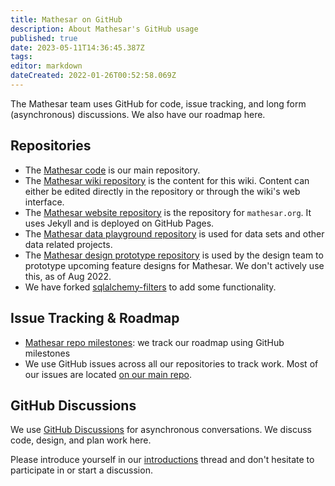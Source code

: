 ```yaml
---
title: Mathesar on GitHub
description: About Mathesar's GitHub usage
published: true
date: 2023-05-11T14:36:45.387Z
tags: 
editor: markdown
dateCreated: 2022-01-26T00:52:58.069Z
---
```


The Mathesar team uses GitHub for code, issue tracking, and long form (asynchronous) discussions. We also have our roadmap here.

## Repositories
- The [Mathesar code](https://github.com/centerofci/mathesar) is our main repository.
- The [Mathesar wiki repository](https://github.com/centerofci/mathesar-wiki) is the content for this wiki. Content can either be edited directly in the repository or through the wiki's web interface.
- The [Mathesar website repository](https://github.com/centerofci/mathesar-website) is the repository for `mathesar.org`. It uses Jekyll and is deployed on GitHub Pages.
- The [Mathesar data playground repository](https://github.com/centerofci/mathesar-data-playground) is used for data sets and other data related projects.
- The [Mathesar design prototype repository](https://github.com/centerofci/mathesar-design) is used by the design team to prototype upcoming feature designs for Mathesar. We don't actively use this, as of Aug 2022.
- We have forked [sqlalchemy-filters](https://github.com/centerofci/sqlalchemy-filters) to add some functionality.

## Issue Tracking & Roadmap
- [Mathesar repo milestones](https://github.com/centerofci/mathesar/milestones?direction=asc&sort=due_date&state=open):  we track our roadmap using GitHub milestones
- We use GitHub issues across all our repositories to track work. Most of our issues are located [on our main repo](https://github.com/centerofci/mathesar/issues).

## GitHub Discussions

We use [GitHub Discussions](https://github.com/centerofci/mathesar/discussions) for asynchronous conversations. We discuss code, design, and plan work here.

Please introduce yourself in our [introductions](https://github.com/centerofci/mathesar/discussions/1) thread and don't hesitate to participate in or start a discussion.